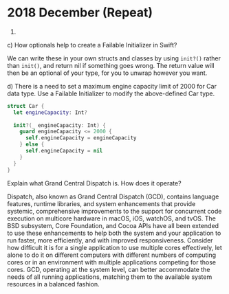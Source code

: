 # 2018 December (Repeat)

1) 
c) How optionals help to create a Failable Initializer in Swift?

We can write these in your own structs and classes by using `init?()` rather than `init()`, and return nil if something goes wrong. The return value will then be an optional of your type, for you to unwrap however you want.

d) There is a need to set a maximum engine capacity limit of 2000 for Car data type. Use a
Failable Initializer to modify the above-defined Car type.

```swift
struct Car {
  let engineCapacity: Int?
  
  init?(_ engineCapacity: Int) {
    guard engineCapacity <= 2000 {
      self.engineCapacity = engineCapacity
    } else {
      self.engineCapacity = nil
    }
  }
}
```

Explain what Grand Central Dispatch is. How does it operate?

Dispatch, also known as Grand Central Dispatch (GCD), contains language features, runtime libraries, and system enhancements that provide systemic, comprehensive improvements to the support for concurrent code execution on multicore hardware in macOS, iOS, watchOS, and tvOS.
The BSD subsystem, Core Foundation, and Cocoa APIs have all been extended to use these enhancements to help both the system and your application to run faster, more efficiently, and with improved responsiveness. Consider how difficult it is for a single application to use multiple cores effectively, let alone to do it on different computers with different numbers of computing cores or in an environment with multiple applications competing for those cores. GCD, operating at the system level, can better accommodate the needs of all running applications, matching them to the available system resources in a balanced fashion.


